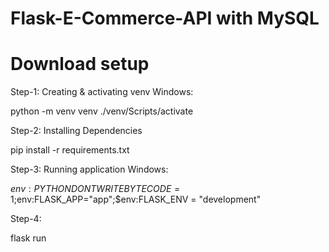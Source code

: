 # Flask-E-Commerce-API with MySQL
# Download setup
Step-1: Creating & activating venv Windows:

 python -m venv venv
  ./venv/Scripts/activate

Step-2: Installing Dependencies

  pip install -r requirements.txt

Step-3: Running application Windows:

   $env:PYTHONDONTWRITEBYTECODE=1;$env:FLASK_APP="app";$env:FLASK_ENV = "development"
   
Step-4:

   flask run

